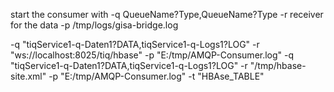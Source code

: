start the consumer with
-q QueueName?Type,QueueName?Type
-r receiver for the data 
-p /tmp/logs/gisa-bridge.log

-q "tiqService1-q-Daten1?DATA,tiqService1-q-Logs1?LOG" -r "ws://localhost:8025/tiq/hbase" -p "E:/tmp/AMQP-Consumer.log"
-q "tiqService1-q-Daten1?DATA,tiqService1-q-Logs1?LOG" -r "/tmp/hbase-site.xml" -p "E:/tmp/AMQP-Consumer.log" -t "HBAse_TABLE"